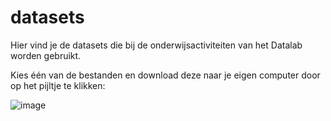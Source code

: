 # datasets

Hier vind je de datasets die bij de onderwijsactiviteiten van het Datalab worden gebruikt. 

Kies één van de bestanden en download deze naar je eigen computer door op het pijltje te klikken: 

![image](https://github.com/user-attachments/assets/e705a671-36fd-4464-ac01-610b3a07c46b)

